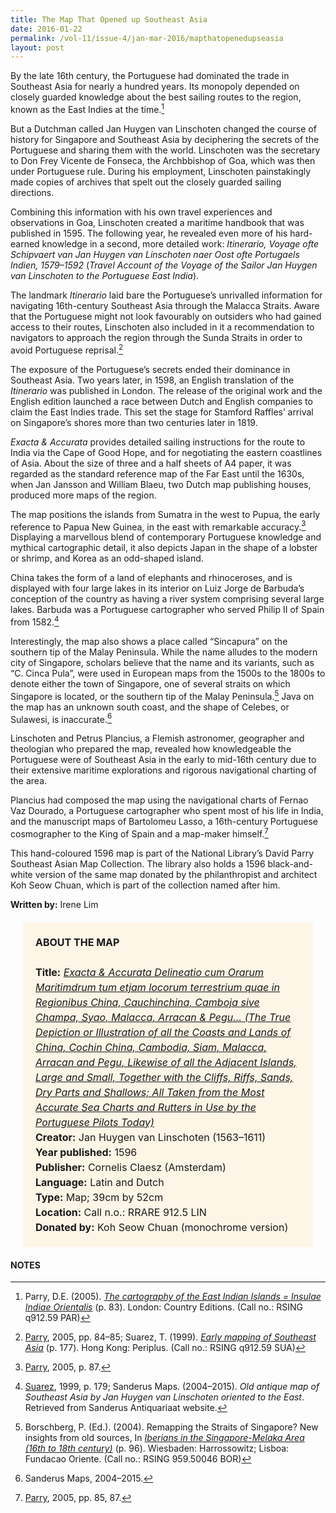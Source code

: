 ```yaml
---
title: The Map That Opened up Southeast Asia
date: 2016-01-22
permalink: /vol-11/issue-4/jan-mar-2016/mapthatopenedupseasia
layout: post
---
```

By the late 16th century, the Portuguese had dominated the trade in Southeast Asia for nearly a hundred years. Its monopoly depended on closely guarded knowledge about the best sailing routes to the region, known as the East Indies at the time.[^1]

But a Dutchman called Jan Huygen van Linschoten changed the course of history for Singapore and Southeast Asia by deciphering the secrets of the Portuguese and sharing them with the world. Linschoten was the secretary to Don Frey Vicente de Fonseca, the Archbbishop of Goa, which was then under Portuguese rule. During his employment, Linschoten painstakingly made copies of archives that spelt out the closely guarded sailing directions.

Combining this information with his own travel experiences and observations in Goa, Linschoten created a maritime handbook that was published in 1595. The following year, he revealed even more of his hard-earned knowledge in a second, more detailed work: *Itinerario, Voyage ofte Schipvaert van Jan Huygen van Linschoten naer Oost ofte Portugaels Indien, 1579–1592* (*Travel Account of the Voyage of the Sailor Jan Huygen van Linschoten to the Portuguese East India*).

The landmark *Itinerario* laid bare the Portuguese’s unrivalled information for navigating 16th-century Southeast Asia through the Malacca Straits. Aware that the Portuguese might not look favourably on outsiders who had gained access to their routes, Linschoten also included in it a recommendation to navigators to approach the region through the Sunda Straits in order to avoid Portuguese reprisal.[^2]

The exposure of the Portuguese’s secrets ended their dominance in Southeast Asia. Two years later, in 1598, an English translation of the *Itinerario* was published in London. The release of the original work and the English edition launched a race between Dutch and English companies to claim the East Indies trade. This set the stage for Stamford Raffles’ arrival on Singapore’s shores more than two centuries later in 1819.

*Exacta & Accurata* provides detailed sailing instructions for the route to India via the Cape of Good Hope, and for negotiating the eastern coastlines of Asia. About the size of three and a half sheets of A4 paper, it was regarded as the standard reference map of the Far East until the 1630s, when Jan Jansson and William Blaeu, two Dutch map publishing houses, produced more maps of the region.

The map positions the islands from Sumatra in the west to Pupua, the early reference to Papua New Guinea, in the east with  remarkable  accuracy.[^3] Displaying a marvellous blend of contemporary Portuguese knowledge and mythical cartographic detail, it also depicts Japan in the shape of a lobster or shrimp, and Korea as an odd-shaped island.

China takes the form of a land of elephants and rhinoceroses, and is displayed with four large lakes in its interior on Luiz Jorge de Barbuda’s conception of the country as having a river system comprising several large lakes. Barbuda was a Portuguese cartographer who served Philip II of Spain from 1582.[^4]

Interestingly, the map also shows a place called “Sincapura” on the southern tip of the Malay Peninsula. While the name alludes to the modern city of Singapore, scholars believe that the name and its variants, such as “C. Cinca Pula”, were used in European maps from the 1500s to the 1800s to denote either the town of Singapore, one of several straits on which Singapore is located, or the southern tip of the Malay Peninsula.[^5] Java on the map has an unknown south coast, and the shape of Celebes, or Sulawesi, is inaccurate.[^6]

Linschoten and Petrus Plancius, a Flemish astronomer, geographer and theologian who prepared the map, revealed how knowledgeable the Portuguese were of Southeast Asia in the early to mid-16th century due to their extensive maritime explorations and rigorous navigational charting of the area.

Plancius had composed the map using the navigational charts of Fernao Vaz Dourado, a Portuguese cartographer who spent most of his life in India, and the manuscript maps of Bartolomeu Lasso, a 16th-century Portuguese cosmographer to the King of Spain and a map-maker himself.[^7]

This hand-coloured 1596 map is part of the National Library’s David Parry Southeast Asian Map Collection. The library also holds a 1596 black-and-white version of the same map donated by the philanthropist and architect Koh Seow Chuan, which is part of the collection named after him.

**Written by:** Irene Lim

<span style="background-colour: #fdf5e6; padding: 20px; margin: 20px; background:#fdf5e6; display:block; font-size:1rem; line-height:1.5rem;"><b>ABOUT THE MAP</b>
<br><br>
<b>Title:</b> <i><a href="https://eresources.nlb.gov.sg/printheritage/detail/302a34a9-17c9-48db-abcb-53133aa7c27a.aspx">Exacta & Accurata Delineatio cum Orarum Maritimdrum tum etjam locorum terrestrium quae in Regionibus China, Cauchinchina, Camboja sive Champa, Syao, Malacca, Arracan & Pegu… (The True Depiction or Illustration of all the Coasts and Lands of China, Cochin China, Cambodia, Siam, Malacca, Arracan and Pegu, Likewise of all the Adjacent Islands, Large and Small, Together with the Cliffs, Riffs, Sands, Dry Parts and Shallows; All Taken from the Most Accurate Sea Charts and Rutters in Use by the Portuguese Pilots Today)</a></i>
<br>
<b>Creator:</b> Jan Huygen van Linschoten (1563–1611)
<br>
<b>Year published:</b> 1596
<br>
<b>Publisher:</b> Cornelis Claesz (Amsterdam)
<br>
<b>Language:</b> Latin and Dutch
<br>
<b>Type:</b> Map; 39cm by 52cm
<br>
<b>Location:</b> Call n.o.: RRARE 912.5 LIN
<br>
<b>Donated by:</b> Koh Seow Chuan (monochrome version)</span>

#### **NOTES**

[^1]:Parry, D.E. (2005). *[The cartography of the East Indian Islands = Insulae Indiae Orientalis](http://eservice.nlb.gov.sg/item_holding_s.aspx?bid=12669569)* (p. 83). London: Country Editions. (Call no.: RSING q912.59 PAR)

[^2]:[Parry](http://eservice.nlb.gov.sg/item_holding_s.aspx?bid=12669569), 2005, pp. 84–85; Suarez, T. (1999). *[Early mapping of Southeast Asia](http://eservice.nlb.gov.sg/item_holding_s.aspx?bid=9654316)* (p. 177). Hong Kong: Periplus. (Call no.: RSING q912.59 SUA)

[^3]:[Parry](http://eservice.nlb.gov.sg/item_holding_s.aspx?bid=12669569), 2005, p. 87.

[^4]:[Suarez](http://eservice.nlb.gov.sg/item_holding_s.aspx?bid=9654316), 1999, p. 179; Sanderus Maps. (2004–2015). *Old antique map of Southeast Asia by Jan Huygen van Linschoten oriented to the East*. Retrieved from Sanderus Antiquariaat website.

[^5]:Borschberg, P. (Ed.). (2004). Remapping the Straits of Singapore? New insights from old sources, In *[Iberians in the Singapore-Melaka Area (16th to 18th century)](http://eservice.nlb.gov.sg/item_holding_s.aspx?bid=12493225)* (p. 96). Wiesbaden: Harrossowitz; Lisboa: Fundacao Oriente. (Call no.: RSING 959.50046 BOR)

[^6]:Sanderus Maps, 2004–2015.

[^7]:[Parry](http://eservice.nlb.gov.sg/item_holding_s.aspx?bid=12669569), 2005, pp. 85, 87.